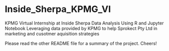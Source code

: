 # Inside_Sherpa_KPMG_VI
KPMG Virtual Internship at Inside Sherpa Data Analysis Using R and Jupyter Notebook 
Leveraging data provided by KPMG to help Sprokect Pty Ltd in marketing and cusotmer aquisition strategies

Please read the other README file for a summary of the project.
Cheers!
